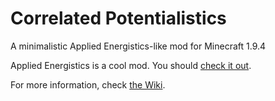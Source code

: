 # Correlated Potentialistics
A minimalistic Applied Energistics-like mod for Minecraft 1.9.4

Applied Energistics is a cool mod. You should [check it out](http://ae-mod.info).

For more information, check [the Wiki](https://github.com/unascribed/CorrelatedPotentialistics/wiki).
